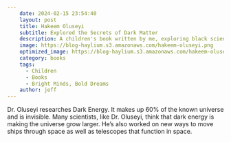 ```yaml
---
    date: 2024-02-15 23:54:40
    layout: post
    title: Hakeem Oluseyi
    subtitle: Explored the Secrets of Dark Matter
    description: A children's book written by me, exploring black scientists, inventors, and technologists.
    image: https://blog-haylium.s3.amazonaws.com/hakeem-oluseyi.png
    optimized_image: https://blog-haylium.s3.amazonaws.com/hakeem-oluseyi.png
    category: books
    tags:
      - Children
      - Books
      - Bright Minds, Bold Dreams
    author: jeff
---
```


Dr. Oluseyi researches Dark Energy. It makes up 60% of the known universe and is invisible. Many scientists, like Dr. Oluseyi, think that dark energy is making the universe grow larger. He’s also worked on new ways to move ships through space as well as telescopes that function in space.